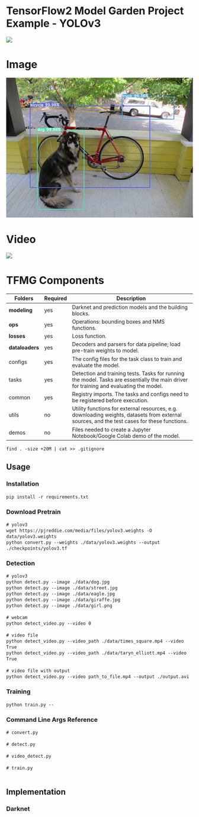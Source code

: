 # TensorFlow2 Model Garden Project Example - YOLOv3 

![](https://drive.google.com/file/d/1Zs3VJeOl6JKgFcyHRnO1iQN1Bo7_iER5/view?usp=sharing)

# Image
<p align="center">
    <img src="outputs/output_dog.jpg">
</p>

# Video

![](https://evawyf-picgo.oss-us-west-1.aliyuncs.com/compuer_vision/video_09032100_times_square.gif)

# TFMG Components


| Folders      | Required | Description                                                                                                                     |
|-------------|----------|---------------------------------------------------------------------------------------------------------------------------------|
| **modeling** | yes      | Darknet and prediction models and the building blocks.                                                                          |
| **ops**     | yes      | Operations: bounding boxes and NMS functions.                                                                                    |
| **losses**      | yes      | Loss function.                                                                                                                |
| **dataloaders** | yes      | Decoders and parsers for data pipeline; load pre-train weights to model.                                                       |
| configs     | yes      | The  config  files for the task class to train and evaluate the model.                                                             |
| tasks       | yes      | Detection and training tests. Tasks for running the model. Tasks are essentially the main driver for training and evaluating the model.      |
| common      | yes      | Registry imports. The tasks and configs need to be registered before execution.                                                          |
| utils       | no       | Utility functions for external resources,  e.g. downloading weights, datasets from external sources, and the test cases for these functions. |
| demos       | no       | Files needed to create a Jupyter Notebook/Google Colab demo of the model. |



```
find . -size +20M | cat >> .gitignore
```

## Usage
### Installation

```
pip install -r requirements.txt
```

### Download Pretrain 

```
# yolov3
wget https://pjreddie.com/media/files/yolov3.weights -O data/yolov3.weights
python convert.py --weights ./data/yolov3.weights --output ./checkpoints/yolov3.tf
```

### Detection

```
# yolov3
python detect.py --image ./data/dog.jpg  
python detect.py --image ./data/street.jpg  
python detect.py --image ./data/eagle.jpg  
python detect.py --image ./data/giraffe.jpg 
python detect.py --image ./data/girl.png

# webcam
python detect_video.py --video 0

# video file
python detect_video.py --video_path ./data/times_square.mp4 --video True
python detect_video.py --video_path ./data/taryn_elliott.mp4 --video True

# video file with output
python detect_video.py --video path_to_file.mp4 --output ./output.avi
```

### Training

```
python train.py --
```

### Command Line Args Reference

```
# convert.py

# detect.py

# video_detect.py

# train.py


```

## Implementation 


### Darknet

